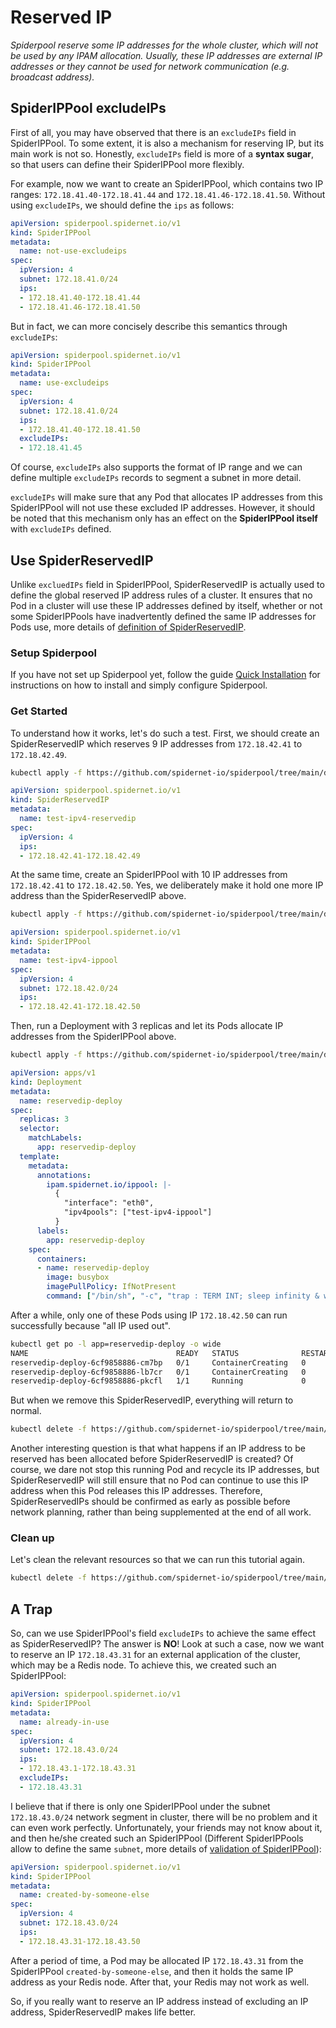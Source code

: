 # Reserved IP

*Spiderpool reserve some IP addresses for the whole cluster, which will not be used by any IPAM allocation. Usually, these IP addresses are external IP addresses or they cannot be used for network communication (e.g. broadcast address).*

## SpiderIPPool excludeIPs

First of all, you may have observed that there is an `excludeIPs` field in SpiderIPPool. To some extent, it is also a mechanism for reserving IP, but its main work is not so. Honestly, `excludeIPs` field is more of a **syntax sugar**, so that users can define their SpiderIPPool more flexibly.

For example, now we want to create an SpiderIPPool, which contains two IP ranges: `172.18.41.40-172.18.41.44` and `172.18.41.46-172.18.41.50`. Without using `excludeIPs`, we should define the `ips` as follows:

```yaml
apiVersion: spiderpool.spidernet.io/v1
kind: SpiderIPPool
metadata:
  name: not-use-excludeips
spec:
  ipVersion: 4
  subnet: 172.18.41.0/24
  ips:
  - 172.18.41.40-172.18.41.44
  - 172.18.41.46-172.18.41.50
```

But in fact, we can more concisely describe this semantics through `excludeIPs`:

```yaml
apiVersion: spiderpool.spidernet.io/v1
kind: SpiderIPPool
metadata:
  name: use-excludeips
spec:
  ipVersion: 4
  subnet: 172.18.41.0/24
  ips:
  - 172.18.41.40-172.18.41.50
  excludeIPs:
  - 172.18.41.45
```

Of course, `excludeIPs` also supports the format of IP range and we can define multiple `excludeIPs` records to segment a subnet in more detail.

`excludeIPs` will make sure that any Pod that allocates IP addresses from this SpiderIPPool will not use these excluded IP addresses. However, it should be noted that this mechanism only has an effect on the **SpiderIPPool itself** with `excludeIPs` defined.

## Use SpiderReservedIP

Unlike `excluedIPs` field in SpiderIPPool, SpiderReservedIP is actually used to define the global reserved IP address rules of a cluster. It ensures that no Pod in a cluster will use these IP addresses defined by itself, whether or not some SpiderIPPools have inadvertently defined the same IP addresses for Pods use, more details of [definition of SpiderReservedIP](https://github.com/spidernet-io/spiderpool/blob/main/docs/concepts/reservedip.md).

### Setup Spiderpool

If you have not set up Spiderpool yet, follow the guide [Quick Installation](https://github.com/spidernet-io/spiderpool/blob/main/docs/usage/install.md) for instructions on how to install and simply configure Spiderpool.

### Get Started

To understand how it works, let's do such a test. First, we should create an SpiderReservedIP which reserves 9 IP addresses from `172.18.42.41` to `172.18.42.49`.

```bash
kubectl apply -f https://github.com/spidernet-io/spiderpool/tree/main/docs/example/reserved-ip/test-ipv4-reservedip.yaml
```

```yaml
apiVersion: spiderpool.spidernet.io/v1
kind: SpiderReservedIP
metadata:
  name: test-ipv4-reservedip
spec:
  ipVersion: 4
  ips:
  - 172.18.42.41-172.18.42.49
```

At the same time, create an SpiderIPPool with 10 IP addresses from `172.18.42.41` to `172.18.42.50`. Yes, we deliberately make it hold one more IP address than the SpiderReservedIP above.

```bash
kubectl apply -f https://github.com/spidernet-io/spiderpool/tree/main/docs/example/reserved-ip/test-ipv4-ippool.yaml
```

```yaml
apiVersion: spiderpool.spidernet.io/v1
kind: SpiderIPPool
metadata:
  name: test-ipv4-ippool
spec:
  ipVersion: 4
  subnet: 172.18.42.0/24
  ips:
  - 172.18.42.41-172.18.42.50
```

Then, run a Deployment with 3 replicas and let its Pods allocate IP addresses from the SpiderIPPool above.

```bash
kubectl apply -f https://github.com/spidernet-io/spiderpool/tree/main/docs/example/reserved-ip/reservedip-deploy.yaml
```

```yaml
apiVersion: apps/v1
kind: Deployment
metadata:
  name: reservedip-deploy
spec:
  replicas: 3
  selector:
    matchLabels:
      app: reservedip-deploy
  template:
    metadata:
      annotations:
        ipam.spidernet.io/ippool: |-
          {
            "interface": "eth0",
            "ipv4pools": ["test-ipv4-ippool"]
          }
      labels:
        app: reservedip-deploy
    spec:
      containers:
      - name: reservedip-deploy
        image: busybox
        imagePullPolicy: IfNotPresent
        command: ["/bin/sh", "-c", "trap : TERM INT; sleep infinity & wait"]
```

After a while, only one of these Pods using IP `172.18.42.50` can run successfully because "all IP used out".

```bash
kubectl get po -l app=reservedip-deploy -o wide
NAME                                 READY   STATUS              RESTARTS   AGE   IP             NODE            
reservedip-deploy-6cf9858886-cm7bp   0/1     ContainerCreating   0          35s   <none>         spider-worker
reservedip-deploy-6cf9858886-lb7cr   0/1     ContainerCreating   0          35s   <none>         spider-worker
reservedip-deploy-6cf9858886-pkcfl   1/1     Running             0          35s   172.18.42.50   spider-worker
```

But when we remove this SpiderReservedIP, everything will return to normal.

```bash
kubectl delete -f https://github.com/spidernet-io/spiderpool/tree/main/docs/example/reserved-ip/test-ipv4-reservedip.yaml
```

Another interesting question is that what happens if an IP address to be reserved has been allocated before SpiderReservedIP is created? Of course, we dare not stop this running Pod and recycle its IP addresses, but SpiderReservedIP will still ensure that no Pod can continue to use this IP address when this Pod releases this IP addresses. Therefore, SpiderReservedIPs should be confirmed as early as possible before network planning, rather than being supplemented at the end of all work.

### Clean up

Let's clean the relevant resources so that we can run this tutorial again.

```bash
kubectl delete -f https://github.com/spidernet-io/spiderpool/tree/main/docs/example/reserved-ip --ignore-not-found=true
```

## A Trap

So, can we use SpiderIPPool's field `excludeIPs` to achieve the same effect as SpiderReservedIP? The answer is **NO**! Look at such a case, now we want to reserve an IP `172.18.43.31` for an external application of the cluster, which may be a Redis node. To achieve this, we created such an SpiderIPPool:

```yaml
apiVersion: spiderpool.spidernet.io/v1
kind: SpiderIPPool
metadata:
  name: already-in-use
spec:
  ipVersion: 4
  subnet: 172.18.43.0/24
  ips:
  - 172.18.43.1-172.18.43.31
  excludeIPs:
  - 172.18.43.31
```

I believe that if there is only one SpiderIPPool under the subnet `172.18.43.0/24` network segment in cluster, there will be no problem and it can even work perfectly. Unfortunately, your friends may not know about it, and then he/she created such an SpiderIPPool (Different SpiderIPPools allow to define the same `subnet`, more details of [validation of SpiderIPPool](TODO)):

```yaml
apiVersion: spiderpool.spidernet.io/v1
kind: SpiderIPPool
metadata:
  name: created-by-someone-else
spec:
  ipVersion: 4
  subnet: 172.18.43.0/24
  ips:
  - 172.18.43.31-172.18.43.50
```

After a period of time, a Pod may be allocated IP `172.18.43.31` from the SpiderIPPool `created-by-someone-else`, and then it holds the same IP address as your Redis node. After that, your Redis may not work as well.

So, if you really want to reserve an IP address instead of excluding an IP address, SpiderReservedIP makes life better.
